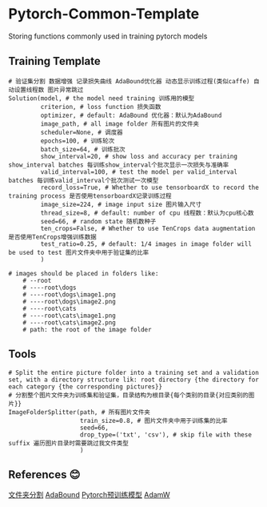 # Pytorch-Common-Template
Storing functions commonly used in training pytorch models

## Training Template
```
# 验证集分割 数据增强 记录损失曲线 AdaBound优化器 动态显示训练过程(类似caffe) 自动设置线程数 图片异常跳过
Solution(model, # the model need training 训练用的模型
         criterion, # loss function 损失函数
         optimizer, # default: AdaBound 优化器：默认为AdaBound
         image_path, # all image folder 所有图片的文件夹
         scheduler=None, # 调度器
         epochs=100, # 训练轮次
         batch_size=64, # 训练批次
         show_interval=20, # show loss and accuracy per training show_interval batches 每训练show_interval个批次显示一次损失与准确率
         valid_interval=100, # test the model per valid_interval batches 每训练valid_interval个批次测试一次模型
         record_loss=True, # Whether to use tensorboardX to record the training process 是否使用tensorboardX记录训练过程
         image_size=224, # image input size 图片输入尺寸
         thread_size=8, # default: number of cpu 线程数：默认为cpu核心数
         seed=66, # random state 随机数种子
         ten_crops=False, # Whether to use TenCrops data augmentation 是否使用TenCrops增强训练数据
         test_ratio=0.25, # default: 1/4 images in image folder will be used to test 图片文件夹中用于验证集的比率
         )
         
# images should be placed in folders like:
    # --root
    # ----root\dogs
    # ----root\dogs\image1.png
    # ----root\dogs\image2.png
    # ----root\cats
    # ----root\cats\image1.png
    # ----root\cats\image2.png
    # path: the root of the image folder
```
## Tools
```
# Split the entire picture folder into a training set and a validation set, with a directory structure lik: root directory {the directory for each category {the corresponding pictures}}
# 分割整个图片文件夹为训练集和验证集，目录结构为根目录{每个类别的目录{对应类别的图片}}
ImageFolderSplitter(path, # 所有图片文件夹
                    train_size=0.8, # 图片文件夹中用于训练集的比率
                    seed=66,
                    drop_type=('txt', 'csv'), # skip file with these suffix 遍历图片目录时需要跳过我文件类型
                    )
```
## References :blush:
[文件夹分割](https://blog.csdn.net/xgbm_k/article/details/84325347)
[AdaBound](https://github.com/Luolc/AdaBound)
[Pytorch预训练模型](https://github.com/Cadene/pretrained-models.pytorch)
[AdamW](https://github.com/egg-west/AdamW-pytorch)
